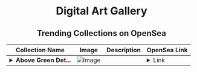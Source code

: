 <div align="center">

# Digital Art Gallery

## Trending Collections on OpenSea

| Collection Name                       | Image                                                                                     | Description                       | OpenSea Link                                                                                          |
|---------------------------------------|-------------------------------------------------------------------------------------------|-----------------------------------|--------------------------------------------------------------------------------------------------------|
| **<details><summary>Above Green Det...</summary>Above Green Details Intricate</details>** | ![Image](https://i.seadn.io/s/raw/files/9dea2b2ea709d86e51ea317998886b26.jpg?w=500&auto=format?w=200&auto=format) |  | <details><summary>Link</summary>[Above Green Details Intricate](https://opensea.io/collection/above-green-details-intricate)</details> |

</div>